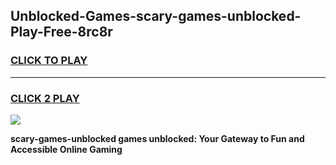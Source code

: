 
## Unblocked-Games-scary-games-unblocked-Play-Free-8rc8r
<h3>
<a href="https://premium76.site?title=scary-games-unblocked&ref=24M">CLICK TO PLAY</a></h3>
<hr>

<h3>
<a href="https://premium76.site?title=scary-games-unblocked&ref=24M">CLICK 2 PLAY</a>
  
</h3>

<a href="https://premium76.site?title=scary-games-unblocked&ref=24M"><img src="https://clearcache.store/games.png"></a>


**scary-games-unblocked games unblocked: Your Gateway to Fun and Accessible Online Gaming**
